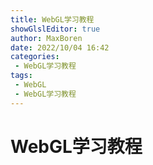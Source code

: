 ```yaml
---
title: WebGL学习教程
showGlslEditor: true
author: MaxBoren
date: 2022/10/04 16:42
categories:
 - WebGL学习教程
tags:
 - WebGL
 - WebGL学习教程
---
```


# WebGL学习教程

